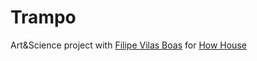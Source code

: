 # Trampo

Art&Science project with [Filipe Vilas Boas](http://filipevilasboas.com) for [How House](www.asso.how)
